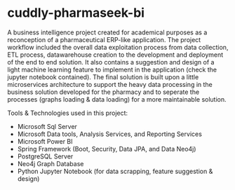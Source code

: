# cuddly-pharmaseek-bi
A business intelligence project created for academical purposes as a reconception of a pharmaceutical ERP-like application.
The project workflow included the overall data exploitation process from data collection, ETL process, datawarehouse creation to the development and deployment of the end to end solution. It also contains a suggestion and design of a light machine learning feature to implement in the application (check the jupyter notebook contained).
The final solution is built upon a little microservices architecture to support the heavy data processing in the business solution developed for the pharmacy and to seperate the processes (graphs loading & data loading) for a more maintainable solution.

Tools & Technologies used in this project:
* Microsoft Sql Server
* Microsoft Data tools, Analysis Services, and Reporting Services
* Microsoft Power BI
* Spring Framework (Boot, Security, Data JPA, and Data Neo4j)
* PostgreSQL Server
* Neo4j Graph Database
* Python Jupyter Notebook (for data scrapping, feature suggestion & design)
